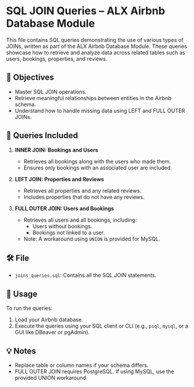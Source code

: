 # SQL JOIN Queries – ALX Airbnb Database Module

This file contains SQL queries demonstrating the use of various types of JOINs, written as part of the ALX Airbnb Database Module. These queries showcase how to retrieve and analyze data across related tables such as users, bookings, properties, and reviews.

## 📌 Objectives

- Master SQL JOIN operations.
- Retrieve meaningful relationships between entities in the Airbnb schema.
- Understand how to handle missing data using LEFT and FULL OUTER JOINs.

## 🧠 Queries Included

1. **INNER JOIN: Bookings and Users**
   - Retrieves all bookings along with the users who made them.
   - Ensures only bookings with an associated user are included.

2. **LEFT JOIN: Properties and Reviews**
   - Retrieves all properties and any related reviews.
   - Includes properties that do not have any reviews.

3. **FULL OUTER JOIN: Users and Bookings**
   - Retrieves all users and all bookings, including:
     - Users without bookings.
     - Bookings not linked to a user.
   - Note: A workaround using `UNION` is provided for MySQL.

## 🛠️ File

- `joins_queries.sql`: Contains all the SQL JOIN statements.

## 🧪 Usage

To run the queries:
1. Load your Airbnb database.
2. Execute the queries using your SQL client or CLI (e.g., `psql`, `mysql`, or a GUI like DBeaver or pgAdmin).

## 💡 Notes

- Replace table or column names if your schema differs.
- FULL OUTER JOIN requires PostgreSQL. If using MySQL, use the provided UNION workaround.


